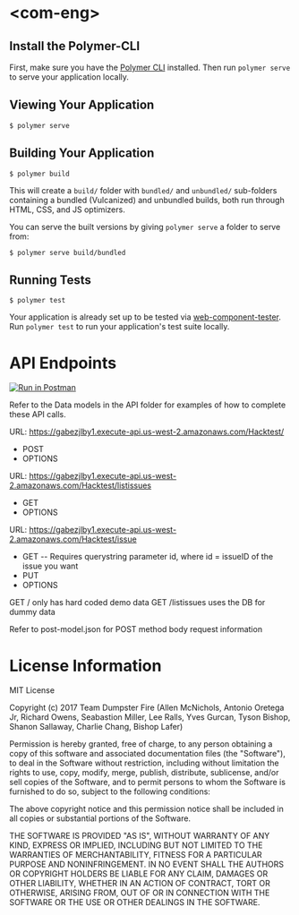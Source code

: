 # \<com-eng\>



## Install the Polymer-CLI

First, make sure you have the [Polymer CLI](https://www.npmjs.com/package/polymer-cli) installed. Then run `polymer serve` to serve your application locally.

## Viewing Your Application

```
$ polymer serve
```

## Building Your Application

```
$ polymer build
```

This will create a `build/` folder with `bundled/` and `unbundled/` sub-folders
containing a bundled (Vulcanized) and unbundled builds, both run through HTML,
CSS, and JS optimizers.

You can serve the built versions by giving `polymer serve` a folder to serve
from:

```
$ polymer serve build/bundled
```

## Running Tests

```
$ polymer test
```

Your application is already set up to be tested via [web-component-tester](https://github.com/Polymer/web-component-tester). Run `polymer test` to run your application's test suite locally.

# API Endpoints
[![Run in Postman](https://run.pstmn.io/button.svg)](https://app.getpostman.com/run-collection/ef5e5d0cb73ae66283c0)

Refer to the Data models in the API folder for examples of how to complete these API calls.

URL: https://gabezjlby1.execute-api.us-west-2.amazonaws.com/Hacktest/
- POST
- OPTIONS

URL: https://gabezjlby1.execute-api.us-west-2.amazonaws.com/Hacktest/listissues
- GET
- OPTIONS

URL: https://gabezjlby1.execute-api.us-west-2.amazonaws.com/Hacktest/issue
- GET 
-- Requires querystring parameter id, where id = issueID of the issue you want
- PUT
- OPTIONS

GET / only has hard coded demo data GET /listissues uses the DB for dummy data

Refer to post-model.json for POST method body request information

# License Information

MIT License

Copyright (c) 2017 Team Dumpster Fire (Allen McNichols, Antonio Oretega Jr, Richard Owens, Seabastion Miller, Lee Ralls,  Yves Gurcan, Tyson Bishop, Shanon Sallaway, Charlie Chang, Bishop Lafer)

Permission is hereby granted, free of charge, to any person obtaining a copy
of this software and associated documentation files (the "Software"), to deal
in the Software without restriction, including without limitation the rights
to use, copy, modify, merge, publish, distribute, sublicense, and/or sell
copies of the Software, and to permit persons to whom the Software is
furnished to do so, subject to the following conditions:

The above copyright notice and this permission notice shall be included in all
copies or substantial portions of the Software.

THE SOFTWARE IS PROVIDED "AS IS", WITHOUT WARRANTY OF ANY KIND, EXPRESS OR
IMPLIED, INCLUDING BUT NOT LIMITED TO THE WARRANTIES OF MERCHANTABILITY,
FITNESS FOR A PARTICULAR PURPOSE AND NONINFRINGEMENT. IN NO EVENT SHALL THE
AUTHORS OR COPYRIGHT HOLDERS BE LIABLE FOR ANY CLAIM, DAMAGES OR OTHER
LIABILITY, WHETHER IN AN ACTION OF CONTRACT, TORT OR OTHERWISE, ARISING FROM,
OUT OF OR IN CONNECTION WITH THE SOFTWARE OR THE USE OR OTHER DEALINGS IN THE
SOFTWARE.